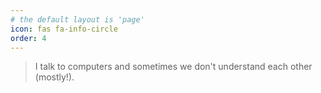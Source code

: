 ```yaml
---
# the default layout is 'page'
icon: fas fa-info-circle
order: 4
---
```


> I talk to computers and sometimes we don't understand each other (mostly!).
